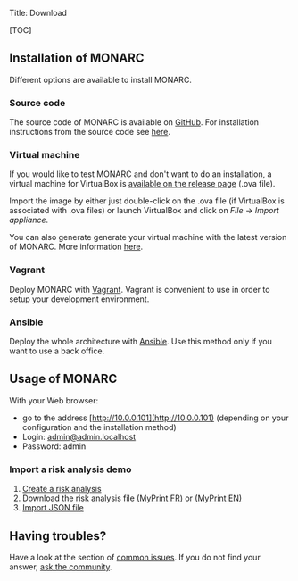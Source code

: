 Title: Download

[TOC]

## Installation of MONARC

Different options are available to install MONARC.

### Source code

The source code of MONARC is available on
[GitHub](https://github.com/monarc-project).
For installation instructions from the source code see
[here](https://github.com/monarc-project/MonarcAppFO/tree/master/INSTALL).

### Virtual machine

If you would like to test MONARC and don't want to do an installation,
a virtual machine for VirtualBox is
[available on the release page](https://github.com/monarc-project/MonarcAppFO/releases/latest)
(.ova file).   

Import the image by either just double-click on the .ova
file (if VirtualBox is associated with .ova files) or launch VirtualBox and
click on *File* -> *Import appliance*.

You can also generate generate your virtual machine with the latest version of
MONARC. More information
[here](https://github.com/monarc-project/monarc-packer).

### Vagrant

Deploy MONARC with [Vagrant](https://github.com/monarc-project/MonarcAppFO/tree/master/vagrant).
Vagrant is convenient to use in order to setup your development environment.

### Ansible

Deploy the whole architecture with [Ansible](https://github.com/monarc-project/ansible-ubuntu).
Use this method only if you want to use a back office.


## Usage of MONARC

With your Web browser:

* go to the address [http://10.0.0.101](http://10.0.0.101) (depending on your
  configuration and the installation method)
* Login: admin@admin.localhost
* Password: admin


### Import a risk analysis demo

1. [Create a risk analysis](/documentation/user-guide/#creating-a-risk-analysis)
2. Download the risk analysis file <a href="/assets/files/monarc-training/fr/MyPrintFR.json" download>(MyPrint FR)</a> or <a href="/assets/files/monarc-training/en/MyPrintEN.json" download>(MyPrint EN)</a>
3. [Import JSON file](/documentation/user-guide/#contextual-menu-of-asset)



## Having troubles?

Have a look at the section of [common issues](/documentation/common-issues).
If you do not find your answer, [ask the community](/community/contribution-guidelines).

